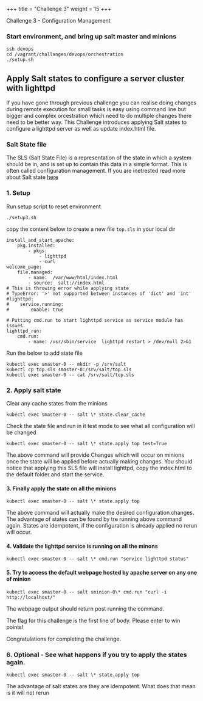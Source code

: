+++
title = "Challenge 3"
weight = 15
+++

Challenge 3 - Configuration Management

### Start environment, and bring up salt master and minions 

```
ssh devops
cd /vagrant/challanges/devops/orchestration
./setup.sh
```

## Apply Salt states to configure a server cluster with lighttpd 


If you have gone through previous challenge you can realise doing changes during remote execution for small tasks is easy using command line but bigger and complex orcestration which need to do multiple changes there need to be better way. 
This Challenge introduces applying Salt states to configure a lighttpd server as well as update index.html file. 

### Salt State file
The SLS (Salt State File) is a representation of the state in which a system should be in, and is set up to contain this data in a simple format. This is often called configuration management. If you are inetrested read more about Salt state [here](https://docs.saltstack.com/en/latest/ref/states/all/salt.states.file.html)

 
### 1. Setup 

Run setup script to reset environment

```
./setup3.sh
```

copy the content below to create a new file `top.sls` in your local dir
```
install_and_start_apache:
    pkg.installed:  
        - pkgs:
            - lighttpd
            - curl
welcome_page:
    file.managed:
        - name:  /var/www/html/index.html
        - source:  salt://index.html
# This is throwing error while applying state
# TypeError: '>' not supported between instances of 'dict' and 'int'
#lighttpd:
#    service.running:
#        enable: true

# Putting cmd.run to start lighttpd service as service module has issues. 
lighttpd_run:
    cmd.run:
        - name: /usr/sbin/service  lighttpd restart > /dev/null 2>&1
```

Run the below to add state file
```
kubectl exec smaster-0 -- mkdir -p /srv/salt
kubectl cp top.sls smaster-0:/srv/salt/top.sls
kubectl exec smaster-0 -- cat /srv/salt/top.sls
```

### 2. Apply salt state

Clear any cache states from the minions 

```
kubectl exec smaster-0 -- salt \* state.clear_cache
```

Check the state file and run in it test mode to see what all configuration will be changed

```
kubectl exec smaster-0 -- salt \* state.apply top test=True
```
The above command will provide Changes which will occur on minions once the state will be applied before actually making changes. You should notice that applying this SLS file will install lighttpd, copy the index.html to the default folder and start the service.  

#### 3. Finally apply the state on all the minions 

```
kubectl exec smaster-0 -- salt \* state.apply top
```
The above command will actually make the desired configuration changes. The advantage of states can be found by tre running above command again. States are idempotent, if the configuration is already applied no rerun will occur. 

#### 4. Validate the lighttpd service is running on all the minons 
```
kubectl exec smaster-0 -- salt \* cmd.run "service lighttpd status"
```
#### 5. Try to access the default webpage hosted by apache server on any one of minion

```
kubectl exec smaster-0 -- salt sminion-0\* cmd.run "curl -i http://localhost/"

```
The webpage output should return post running the command. 

The flag for this challenge is the first line of body. Please enter to win points!
 
Congratulations for completing the challenge.

### 6. Optional - See what happens if you try to apply the states again.

```
kubectl exec smaster-0 -- salt \* state.apply top
```
The advantage of salt states are they are idempotent. What does that mean is it will not rerun 





